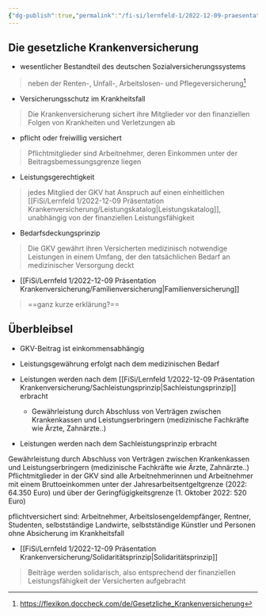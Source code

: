 ```yaml
---
{"dg-publish":true,"permalink":"/fi-si/lernfeld-1/2022-12-09-praesentation-krankenversicherung/gkv/"}
---
```




## Die gesetzliche Krankenversicherung

- wesentlicher Bestandteil des deutschen Sozialversicherungssystems
> neben der Renten-, Unfall-, Arbeitslosen- und Pflegeversicherung[^1]

[^1]: https://flexikon.doccheck.com/de/Gesetzliche_Krankenversicherung

- Versicherungsschutz im Krankheitsfall 
> Die Krankenversicherung sichert ihre Mitglieder vor den finanziellen Folgen von Krankheiten und Verletzungen ab

- pflicht oder freiwillig versichert
> Pflichtmitglieder sind Arbeitnehmer, deren Einkommen unter der Beitragsbemessungsgrenze liegen
- Leistungsgerechtigkeit
> jedes Mitglied der GKV hat Anspruch auf einen einheitlichen [[FiSi/Lernfeld 1/2022-12-09 Präsentation Krankenversicherung/Leistungskatalog\|Leistungskatalog]], unabhängig von der finanziellen Leistungsfähigkeit

- Bedarfsdeckungsprinzip
> Die GKV gewährt ihren Versicherten medizinisch notwendige Leistungen in einem Umfang, der den tatsächlichen Bedarf an medizinischer Versorgung deckt 


- [[FiSi/Lernfeld 1/2022-12-09 Präsentation Krankenversicherung/Familienversicherung\|Familienversicherung]] 
> ==ganz kurze erklärung?==


## Überbleibsel

- GKV-Beitrag ist einkommensabhängig

- Leistungsgewährung erfolgt nach dem medizinischen Bedarf

- Leistungen werden nach dem [[FiSi/Lernfeld 1/2022-12-09 Präsentation Krankenversicherung/Sachleistungsprinzip\|Sachleistungsprinzip]] erbracht
	- Gewährleistung durch Abschluss von Verträgen zwischen Krankenkassen und Leistungserbringern (medizinische Fachkräfte wie Ärzte, Zahnärzte..)

- Leistungen werden nach dem Sachleistungsprinzip erbracht

Gewährleistung durch Abschluss von Verträgen zwischen Krankenkassen und Leistungserbringern (medizinische Fachkräfte wie Ärzte, Zahnärzte..)
Pflichtmitglieder in der GKV sind alle Arbeitnehmerinnen und Arbeitnehmer mit einem Bruttoeinkommen unter der Jahresarbeitsentgeltgrenze (2022: 64.350 Euro) und über der Geringfügigkeitsgrenze (1. Oktober 2022: 520 Euro)

pflichtversichert sind: Arbeitnehmer, Arbeitslosengeldempfänger, Rentner, Studenten, selbstständige Landwirte, selbstständige Künstler und Personen ohne Absicherung im Krankheitsfall

- [[FiSi/Lernfeld 1/2022-12-09 Präsentation Krankenversicherung/Solidaritätsprinzip\|Solidaritätsprinzip]]
> Beiträge werden solidarisch, also entsprechend der finanziellen Leistungsfähigkeit der Versicherten aufgebracht